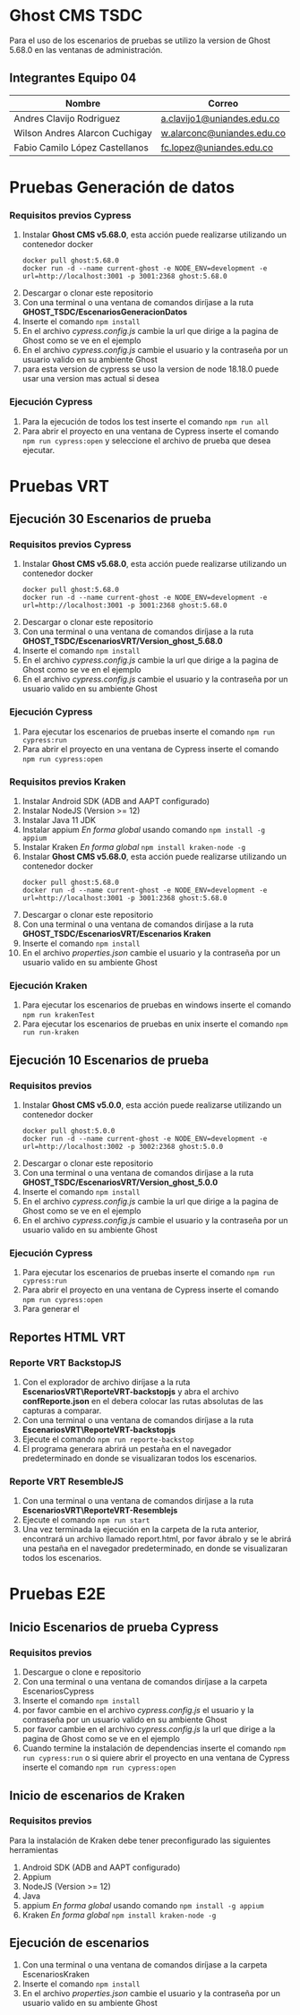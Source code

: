 # Ghost CMS TSDC

Para el uso de los escenarios de pruebas se utilizo la version de Ghost 5.68.0 en las ventanas de administración.

## Integrantes Equipo 04
|Nombre|Correo|
|-|-|
|Andres Clavijo Rodriguez|a.clavijo1@uniandes.edu.co|
|Wilson Andres Alarcon Cuchigay|w.alarconc@uniandes.edu.co|
|Fabio Camilo López Castellanos|fc.lopez@uniandes.edu.co|

# Pruebas Generación de datos
### Requisitos previos Cypress
1. Instalar **Ghost CMS v5.68.0**, esta acción puede realizarse utilizando un contenedor docker
    ``````
    docker pull ghost:5.68.0
    docker run -d --name current-ghost -e NODE_ENV=development -e url=http://localhost:3001 -p 3001:2368 ghost:5.68.0
    ``````
2. Descargar o clonar este repositorio
3. Con una terminal o una ventana de comandos diríjase a la ruta  **GHOST_TSDC/EscenariosGeneracionDatos**
4. Inserte el comando `npm install`
5. En el archivo *cypress.config.js* cambie la url que dirige a la pagina de Ghost como se ve en el ejemplo
6. En el archivo *cypress.config.js* cambie el usuario y la contraseña por un usuario valido en su ambiente Ghost
7. para esta version de cypress se uso la version de node 18.18.0 puede usar una version mas actual si desea

### Ejecución Cypress
1. Para la ejecución de todos los test inserte el comando `npm run all`
2. Para abrir el proyecto en una ventana de Cypress inserte el comando `npm run cypress:open` y seleccione el archivo de prueba que desea ejecutar.

# Pruebas VRT

## Ejecución 30 Escenarios de prueba

### Requisitos previos Cypress
1. Instalar **Ghost CMS v5.68.0**, esta acción puede realizarse utilizando un contenedor docker
    ``````
    docker pull ghost:5.68.0
    docker run -d --name current-ghost -e NODE_ENV=development -e url=http://localhost:3001 -p 3001:2368 ghost:5.68.0
    ``````
2. Descargar o clonar este repositorio
3. Con una terminal o una ventana de comandos diríjase a la ruta  **GHOST_TSDC/EscenariosVRT/Version_ghost_5.68.0**
4. Inserte el comando `npm install`
5. En el archivo *cypress.config.js* cambie la url que dirige a la pagina de Ghost como se ve en el ejemplo
6. En el archivo *cypress.config.js* cambie el usuario y la contraseña por un usuario valido en su ambiente Ghost

### Ejecución Cypress
1. Para ejecutar los escenarios de pruebas inserte el comando `npm run cypress:run`
2. Para abrir el proyecto en una ventana de Cypress inserte el comando `npm run cypress:open`

### Requisitos previos Kraken
1. Instalar Android SDK (ADB and AAPT configurado)
3. Instalar NodeJS (Version >= 12)
4. Instalar Java 11 JDK
5. Instalar appium *En forma global* usando comando `npm install -g appium`
6. Instalar Kraken *En forma global* `npm install kraken-node -g`
7. Instalar **Ghost CMS v5.68.0**, esta acción puede realizarse utilizando un contenedor docker
    ``````
    docker pull ghost:5.68.0
    docker run -d --name current-ghost -e NODE_ENV=development -e url=http://localhost:3001 -p 3001:2368 ghost:5.68.0
    ``````
8. Descargar o clonar este repositorio
9. Con una terminal o una ventana de comandos diríjase a la ruta  **GHOST_TSDC/EscenariosVRT/Escenarios Kraken**
10. Inserte el comando `npm install`
11. En el archivo *properties.json* cambie el usuario y la contraseña por un usuario valido en su ambiente Ghost

### Ejecución Kraken
1. Para ejecutar los escenarios de pruebas en windows inserte el comando `npm run krakenTest`
2. Para ejecutar los escenarios de pruebas en unix inserte el comando `npm run run-kraken`


## Ejecución 10 Escenarios de prueba

### Requisitos previos
1. Instalar **Ghost CMS v5.0.0**, esta acción puede realizarse utilizando un contenedor docker
    ``````
    docker pull ghost:5.0.0
    docker run -d --name current-ghost -e NODE_ENV=development -e url=http://localhost:3002 -p 3002:2368 ghost:5.0.0
    ``````
2. Descargar o clonar este repositorio
3. Con una terminal o una ventana de comandos diríjase a la ruta  **GHOST_TSDC/EscenariosVRT/Version_ghost_5.0.0**
4. Inserte el comando `npm install`
5. En el archivo *cypress.config.js* cambie la url que dirige a la pagina de Ghost como se ve en el ejemplo
6. En el archivo *cypress.config.js* cambie el usuario y la contraseña por un usuario valido en su ambiente Ghost

### Ejecución Cypress
1. Para ejecutar los escenarios de pruebas inserte el comando `npm run cypress:run`
2. Para abrir el proyecto en una ventana de Cypress inserte el comando `npm run cypress:open`
3. Para generar el

## Reportes HTML VRT

### Reporte VRT BackstopJS
1. Con el explorador de archivo diríjase a la ruta **EscenariosVRT\ReporteVRT-backstopjs** y abra el archivo **confReporte.json** en el debera colocar las rutas absolutas de las capturas a comparar.
2. Con una terminal o una ventana de comandos diríjase a la ruta **EscenariosVRT\ReporteVRT-backstopjs**
3. Ejecute el comando `npm run reporte-backstop`
4. El programa generara abrirá un pestaña en el navegador predeterminado en donde se visualizaran todos los escenarios.

### Reporte VRT ResembleJS
1. Con una terminal o una ventana de comandos diríjase a la ruta **EscenariosVRT\ReporteVRT-Resemblejs**
2. Ejecute el comando `npm run start`
3. Una vez terminada la ejecución en la carpeta de la ruta anterior, encontrará un archivo llamado report.html, por favor ábralo y se le abrirá una pestaña en el navegador predeterminado, en donde se visualizaran todos los escenarios.

# Pruebas E2E

## Inicio Escenarios de prueba Cypress

### Requisitos previos 

1. Descargue o clone e repositorio
2. Con una terminal o una ventana de comandos diríjase a la carpeta EscenariosCypress
3. Inserte el comando `npm install`
4. por favor cambie en el archivo *cypress.config.js* el usuario y la contraseña por un usuario valido en su ambiente Ghost
5. por favor cambie en el archivo *cypress.config.js* la url que dirige a la pagina de Ghost como se ve en el ejemplo
6. Cuando termine la instalación de dependencias inserte el comando `npm run cypress:run` o si quiere abrir el proyecto en una ventana de Cypress inserte el comando `npm run cypress:open`

## Inicio de escenarios de Kraken

### Requisitos previos

Para la instalación de Kraken debe tener preconfigurado las siguientes herramientas

1. Android SDK (ADB and AAPT configurado)
2. Appium
3. NodeJS (Version >= 12)
4. Java
5. appium *En forma global* usando comando `npm install -g appium`
6. Kraken *En forma global* `npm install kraken-node -g`

## Ejecución de escenarios

1. Con una terminal o una ventana de comandos diríjase a la carpeta EscenariosKraken
2. Inserte el comando `npm install`
3. En el archivo *properties.json* cambie el usuario y la contraseña por un usuario valido en su ambiente Ghost
